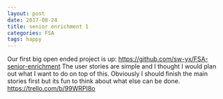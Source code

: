 ```yaml
---
layout: post
date: 2017-08-24
title: senior enrichment 1
categories: FSA
tags: happy
---
```


Our first big open ended project is up: <https://github.com/sw-yx/FSA-senior-enrichment> The user stories are simple and I thought I would plan out what I want to do on top of this. Obviously I should finish the main stories first but its fun to think about what else can be done. <https://trello.com/b/99WRPI8o>
